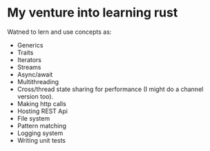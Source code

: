 # My venture into learning rust

Watned to lern and use concepts as:
* Generics
* Traits
* Iterators
* Streams
* Async/await
* Multithreading
* Cross/thread state sharing for performance (I might do a channel version too).
* Making http calls
* Hosting REST Api
* File system
* Pattern matching
* Logging system
* Writing unit tests
